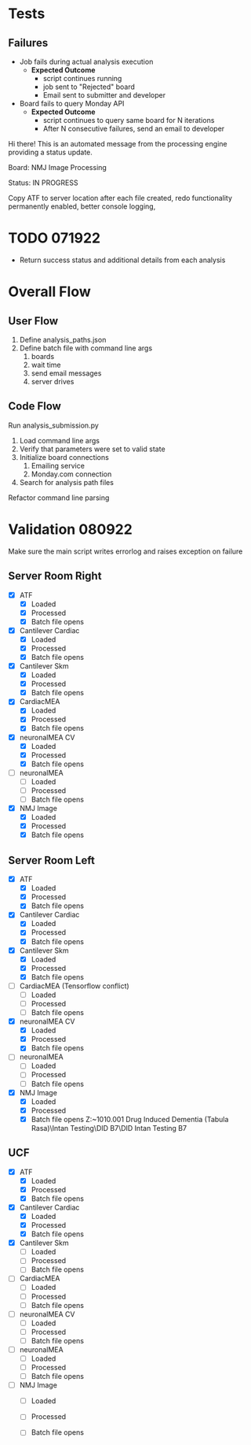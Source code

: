 # Tests
## Failures
- Job fails during actual analysis execution
    - **Expected Outcome**
        - script continues running
        - job sent to "Rejected" board
        - Email sent to submitter and developer
- Board fails to query Monday API
    - **Expected Outcome**
        - script continues to query same board for N iterations
        - After N consecutive failures, send an email to developer


Hi there! This is an automated message from the processing engine providing a status update.

Board:
NMJ Image Processing

Status:
IN PROGRESS

Copy ATF to server location after each file created, redo functionality permanently enabled, better console logging, 

# TODO 071922
- Return success status and additional details from each analysis

# Overall Flow
## User Flow
1. Define analysis_paths.json
2. Define batch file with command line args
    1. boards
    2. wait time
    3. send email messages
    4. server drives

## Code Flow
Run analysis_submission.py
1. Load command line args
2. Verify that parameters were set to valid state
3. Initialize board connections
    1. Emailing service
    2. Monday.com connection
4. Search for analysis path files

Refactor command line parsing

# Validation 080922
Make sure the main script writes errorlog and raises exception on failure
## Server Room Right
- [x] ATF
    - [x] Loaded
    - [x] Processed
    - [x] Batch file opens
- [x] Cantilever Cardiac
    - [x] Loaded
    - [x] Processed
    - [x] Batch file opens
- [x] Cantilever Skm
    - [x] Loaded
    - [x] Processed
    - [x] Batch file opens
- [x] CardiacMEA
    - [x] Loaded
    - [x] Processed
    - [x] Batch file opens
- [x] neuronalMEA CV
    - [x] Loaded
    - [x] Processed
    - [x] Batch file opens
- [ ] neuronalMEA
    - [ ] Loaded
    - [ ] Processed
    - [ ] Batch file opens
- [x] NMJ Image
    - [x] Loaded
    - [x] Processed
    - [x] Batch file opens

## Server Room Left
- [x] ATF
    - [x] Loaded
    - [x] Processed
    - [x] Batch file opens
- [x] Cantilever Cardiac
    - [x] Loaded
    - [x] Processed
    - [x] Batch file opens
- [x] Cantilever Skm
    - [x] Loaded
    - [x] Processed
    - [x] Batch file opens
- [ ] CardiacMEA (Tensorflow conflict)
    - [ ] Loaded
    - [ ] Processed
    - [ ] Batch file opens
- [x] neuronalMEA CV
    - [x] Loaded
    - [x] Processed
    - [x] Batch file opens
- [ ] neuronalMEA
    - [ ] Loaded
    - [ ] Processed
    - [ ] Batch file opens
- [x] NMJ Image
    - [x] Loaded
    - [x] Processed
    - [x] Batch file opens
Z:\~1010.001 Drug Induced Dementia (Tabula Rasa)\Intan Testing\DID B7\DID Intan Testing B7
## UCF
- [x] ATF
    - [x] Loaded
    - [x] Processed
    - [x] Batch file opens
- [x] Cantilever Cardiac
    - [x] Loaded
    - [x] Processed
    - [x] Batch file opens
- [x] Cantilever Skm
    - [ ] Loaded
    - [ ] Processed
    - [ ] Batch file opens
- [ ] CardiacMEA
    - [ ] Loaded
    - [ ] Processed
    - [ ] Batch file opens
- [ ] neuronalMEA CV
    - [ ] Loaded
    - [ ] Processed
    - [ ] Batch file opens
- [ ] neuronalMEA
    - [ ] Loaded
    - [ ] Processed
    - [ ] Batch file opens
- [ ] NMJ Image
    - [ ] Loaded
    - [ ] Processed
    - [ ] Batch file opens

